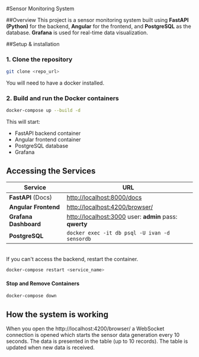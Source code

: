 #Sensor Monitoring System

##Overview
This project is a sensor monitoring system built using **FastAPI (Python)** for the backend, **Angular** for the frontend, and **PostgreSQL** as the database.
**Grafana** is used for real-time data visualization.

##Setup & installation
### 1️. Clone the repository
```bash
git clone <repo_url>
```
You will need to have a docker installed.

### 2. Build and run the Docker containers
```bash
docker-compose up --build -d
```
This will start:
- FastAPI backend container
- Angular frontend container
- PostgreSQL database
- Grafana 


## Accessing the Services
| Service | URL |
|---------|-----|
| **FastAPI** (Docs) | [http://localhost:8000/docs](http://localhost:8000/docs) |
| **Angular Frontend** | [http://localhost:4200/browser/](http://localhost:4200/browser/) |
| **Grafana Dashboard** | [http://localhost:3000](http://localhost:3000) user: **admin** pass: **qwerty**|
| **PostgreSQL** | `docker exec -it db psql -U ivan -d sensordb` |
<br />
If you can't access the backend, restart the container.

```bash
docker-compose restart <service_name>
```

#### **Stop and Remove Containers**
```bash
docker-compose down
```

##  How the system is working
When you open the http://localhost:4200/browser/ a WebSocket connection is opened
which starts the sensor data generation every 10 seconds. The data is presented
in the table (up to 10 records). The table is updated when new data is received.